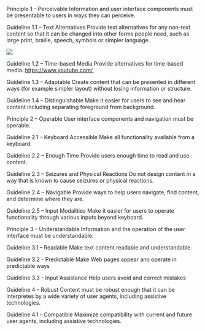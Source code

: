 Principle 1 – Perceivable
Information and user interface components must be presentable to users in ways they can perceive.


Guideline 1.1 – Text Alternatives
Provide text alternatives for any non-text content so that it can be changed into other forms people need, such as large print, braille, speech, symbols or simpler language.

<img src="https://static.wikia.nocookie.net/logopedia/images/d/de/Riot_Games_2019_%28Symbol%29.svg/revision/latest/scale-to-width-down/250?cb=20190528181216">

Guideline 1.2 – Time-based Media
Provide alternatives for time-based media. https://www.youtube.com/, 


Guideline 1.3 – Adaptable
Create content that can be presented in different ways (for example simpler layout) without losing information or structure.


Guideline 1.4 – Distinguishable
Make it easier for users to see and hear content including separating foreground from background.


  Principle 2 – Operable
User interface components and navigation must be operable.


Guideline 2.1 – Keyboard Accessible
Make all functionality available from a keyboard.


Guideline 2.2 – Enough Time
Provide users enough time to read and use content.


Guideline 2.3 – Seizures and Physical Reactions
Do not design content in a way that is known to cause seizures or physical reactions.


Guideline 2.4 – Navigable
Provide ways to help users navigate, find content, and determine where they are.


Guideline 2.5 – Input Modalities
Make it easier for users to operate functionality through various inputs beyond keyboard.


Principle 3 – Understandable
Information and the operation of the user interface must be understandable.


Guideline 3.1 – Readable
Make text content readable and understandable.


Guideline 3.2 - Predictable
Make Web pages appear ano operate in predictable ways


Guideline 3.3 - Input Assistance
Help users avoid and correct mistakes


Guideline 4 - Robust 
Content must be robust enough that it can be interpretes by a wide variety of user agents, including assistive technologies.


Guideline 4.1 - Compatible
Maximize compatibility with current and future user agents, including assistive technologies.

